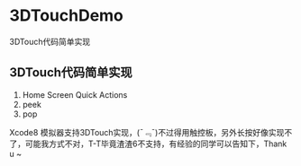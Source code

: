 # 3DTouchDemo
3DTouch代码简单实现

## 3DTouch代码简单实现
1. Home Screen Quick Actions
2. peek
3. pop

Xcode8 模拟器支持3DTouch实现，(¯﹃¯)不过得用触控板，另外长按好像实现不了，可能我方式不对，T-T毕竟渣渣6不支持，有经验的同学可以告知下，Thank u ~
